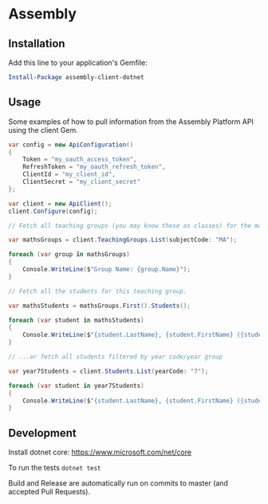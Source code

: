# Assembly


## Installation

Add this line to your application's Gemfile:

```powershell
Install-Package assembly-client-dotnet

```

## Usage

Some examples of how to pull information from the Assembly Platform API using the client Gem.

```c#
var config = new ApiConfiguration()
{
    Token = "my_oauth_access_token",
    RefreshToken = "my_oauth_refresh_token",
    ClientId = "my_client_id",
    ClientSecret = "my_client_secret"
};

var client = new ApiClient();
client.Configure(config);

// Fetch all teaching groups (you may know these as classes) for the mathematics subject code.

var mathsGroups = client.TeachingGroups.List(subjectCode: "MA");

foreach (var group in mathsGroups)
{
    Console.WriteLine($"Group Name: {group.Name}");
}

// Fetch all the students for this teaching group.

var mathsStudents = mathsGroups.First().Students();

foreach (var student in mathsStudents)
{
    Console.WriteLine($"{student.LastName}, {student.FirstName} ({student.YearCode})");
}

// ...or fetch all students filtered by year code/year group

var year7Students = client.Students.List(yearCode: "7");

foreach (var student in year7Students)
{
    Console.WriteLine($"{student.LastName}, {student.FirstName} ({student.YearCode})");
}

```

## Development

Install dotnet core: https://www.microsoft.com/net/core

To run the tests `dotnet test`

Build and Release are automatically run on commits to master (and accepted Pull Requests).
